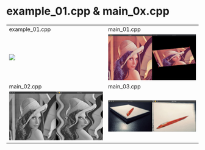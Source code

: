 # example_01.cpp & main_0x.cpp

|                  |                  |
| :------------------- | :------------------- |
| example_01.cpp               | main_01.cpp|
| <img  src="./assets/example_01_output.png" width = "500px">| <img  src="./assets/main_01_output.png" width = "500px">  |
| main_02.cpp                | main_03.cpp  |
| <img  src="./assets/main_02_output.png" width = "500px"> | <img  src="./assets/main_03_output.png" width = "500px"> |


